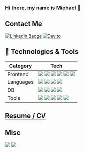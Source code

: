 ### Hi there, my name is Michael 👋

## Contact Me

[![Linkedin Badge](https://img.shields.io/badge/-MichaelSalaverry-blue?&style=flat&logoColor=white&color=6aa6f8&logo=Linkedin&logoColor=white&link=https://www.linkedin.com/in/michaelsalaverry/)](https://www.linkedin.com/in/michaelsalaverry/) 
[![Dev.to](https://img.shields.io/badge/dev.to-0A0A0A?style=social&logo=devdotto&style=flat&logoColor=white)](https://dev.to/barakplasma)

## 🔧 Technologies & Tools
|Category|Tech|
|---|---|
|Frontend|![](https://img.shields.io/badge/React-informational?style=flat&logo=react&logoColor=white&color=6aa6f8) ![](https://img.shields.io/badge/Vue3-informational?style=flat&logo=vue.js&logoColor=white&color=6aa6f8) ![](https://img.shields.io/badge/Angular-informational?style=flat&logo=react&logoColor=white&color=6aa6f8) ![](https://img.shields.io/badge/Next.JS-informational?style=flat&logo=next.js&logoColor=white&color=6aa6f8) ![](https://img.shields.io/badge/CMS-Directus-informational?style=flat&logo=directus&logoColor=white&color=6aa6f8) ![](https://img.shields.io/badge/AntD-informational?style=flat&logo=antdesign&logoColor=white&color=6aa6f8)|
|Languages| ![](https://img.shields.io/badge/Node.js-informational?style=flat&logo=node.js&logoColor=white&color=6aa6f8) ![](https://img.shields.io/badge/Python-informational?style=flat&logo=python&logoColor=white&color=6aa6f8) ![](https://img.shields.io/badge/Rust-informational?style=flat&logo=rust&logoColor=white&color=6aa6f8) ![](https://img.shields.io/badge/Typescript-informational?style=flat&logo=typescript&logoColor=white&color=6aa6f8)|
|DB|![](https://img.shields.io/badge/SQLite-informational?style=flat&logo=SQLite&logoColor=white&color=6aa6f8) ![](https://img.shields.io/badge/Postgres-informational?style=flat&logo=postgresql&logoColor=white&color=6aa6f8) ![](https://img.shields.io/badge/GraphQL-informational?style=flat&logo=graphql&logoColor=white&color=6aa6f8) ![](https://img.shields.io/badge/Splunk-informational?style=flat&logo=splunk&logoColor=white&color=6aa6f8)|
|Tools|![](https://img.shields.io/badge/Editor-VSCode-informational?style=flat&logo=visualstudiocode&logoColor=white&color=6aa6f8) ![](https://img.shields.io/badge/Stats-Code::Stats-informational?style=flat&logoColor=white&color=6aa6f8) ![](https://img.shields.io/badge/Docker-informational?style=flat&logo=docker&logoColor=white&color=6aa6f8) ![](https://img.shields.io/badge/Kubernetes-informational?style=flat&logo=kubernetes&logoColor=white&color=6aa6f8) ![](https://img.shields.io/badge/Linux-informational?style=flat&logo=linux&logoColor=white&color=6aa6f8)|

## [Resume / CV](https://registry.jsonresume.org/barakplasma?theme=OnePage)

## Misc
<img src="https://img.shields.io/liberapay/gives/~1816973.svg?logo=liberapay">
<img src="https://github.r2v.ch/codewars?user=barakplasma">
